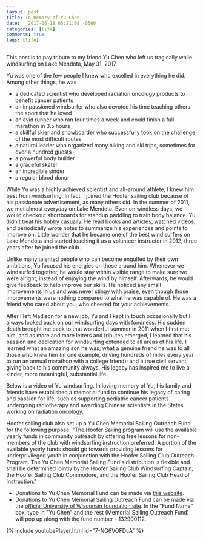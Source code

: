 ```yaml
---
layout: post
title: In memory of Yu Chen
date:   2017-06-18 05:21:08 -0500
categories: [life]
comments: true
tags: [life]
---
```

This post is to pay tribute to my friend Yu Chen who left us tragically while windsurfing on Lake Mendota, May 31, 2017.

Yu was one of the few people I knew who excelled in everything he did. Among other things, he was 

* a dedicated scientist who developed radiation oncology products to benefit cancer patients 
* an impassioned windsurfer who also devoted his time teaching others the sport that he loved 
* an avid runner who ran four times a week and could finish a full marathon in 3.5 hours
* a skillful skier and snowboarder who successfully took on the challenge of the most difficult routes
* a natural leader who organized many hiking and ski trips, sometimes for over a hundred guests
* a powerful body builder 
* a graceful skater
* an incredible singer 
* a regular blood donor

While Yu was a highly achieved scientist and all-around athlete, I knew him best from windsurfing.
In fact, I joined the Hoofer sailing club because of his passionate advertisement, as many others did.
In the summer of 2011, we met almost everyday on Lake Mendota. Even on windless days, we would checkout shortboards for standup paddling to train body balance.
Yu didn’t treat his hobby casually.
He read books and articles, watched videos, and periodically wrote notes to summarize his experiences and points to improve on.
Little wonder that he became one of the best wind surfers on Lake Mendota and started teaching it as a volunteer instructor in 2012, three years after he joined the club.

Unlike many talented people who can become engulfed by their own ambitions, Yu focused his energies on those around him.
Whenever we windsurfed together, he would stay within visible range 
to make sure we were alright, instead of enjoying the wind by himself.
Afterwards, he would give feedback to help improve our skills.
He noticed any small improvements in us and was never stingy with praise, even though those improvements were nothing compared to what he was capable of.
He was a friend who cared about you, who cheered for your achievements.

After I left Madison for a new job, Yu and I kept in touch occasionally but I always looked back on our windsurfing days with fondness. His sudden death brought me back to that wonderful summer in 2011 when I first met him, and as more and more letters and tributes emerged, I learned that his passion and dedication for windsurfing extended to all areas of his life. I learned what an amazing son he was; what a genuine friend he was to all those who knew him (in one example, driving hundreds of miles every year to run an annual marathon with a college friend); and a true civil servant, giving back to his community always. His legacy has inspired me to live a kinder, more meaningful, substantial life.

Below is a video of Yu windsurfing.
In loving memory of Yu, his family and friends have established a memorial fund to continue his legacy of caring and passion for life,
such as supporting pediatric cancer patients undergoing radiotherapy and awarding Chinese scientists in the States working on radiation oncology.

Hoofer sailing club also set up a Yu Chen Memorial Sailing Outreach Fund for the following purpose: "The Hoofer Sailing program will use the available yearly funds in community outreach by offering free lessons for non-members of the club with windsurfing instruction preferred. A portion of the available yearly funds should go towards providing lessons for underprivileged youth in conjunction with the Hoofer Sailing Club Outreach Program. The Yu Chen Memorial Sailing Fund's distribution is flexible and shall be determined jointly by the Hoofer Sailing Club Windsurfing Captain, the Hoofer Sailing Club Commodore, and the Hoofer Sailing Club Head of Instruction."

* Donations to Yu Chen Memorial Fund can be made via [this website](http://yuchenmemorial.org/).
* Donations to Yu Chen Memorial Sailing Outreach Fund can be made via the [official University of Wisconsin foundation site](https://secure.supportuw.org/give/). In the "Fund Name" box, type in "Yu Chen" and the rest (Memorial Sailing Outreach Fund) will pop up along with the fund number - 132900112.

{% include youtubePlayer.html id="7-NG6VOFDcA" %}

